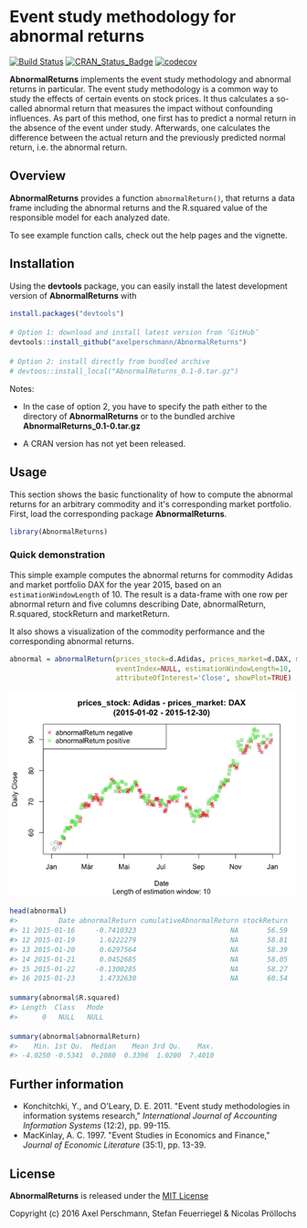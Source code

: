 
<!-- README.md is generated from README.Rmd. Please edit that file -->
Event study methodology for abnormal returns
============================================

[![Build Status](https://travis-ci.com/axelperschmann/AbnormalReturns.svg?token=Kjpsd3qrCAyMxmV9vstj&branch=master)](https://travis-ci.com/axelperschmann/AbnormalReturns) [![CRAN\_Status\_Badge](http://www.r-pkg.org/badges/version/AbnormalReturns)](https://cran.r-project.org/package=AbnormalReturns) [![codecov](https://codecov.io/gh/axelperschmann/AbnormalReturns/branch/master/graph/badge.svg?token=2aoNCDfAgT)](https://codecov.io/gh/axelperschmann/AbnormalReturns)

**AbnormalReturns** implements the event study methodology and abnormal returns in particular. The event study methodology is a common way to study the effects of certain events on stock prices. It thus calculates a so-called abnormal return that measures the impact without confounding influences. As part of this method, one first has to predict a normal return in the absence of the event under study. Afterwards, one calculates the difference between the actual return and the previously predicted normal return, i.e. the abnormal return.

Overview
--------

**AbnormalReturns** provides a function `abnormalReturn()`, that returns a data frame including the abnormal returns and the R.squared value of the responsible model for each analyzed date.

To see example function calls, check out the help pages and the vignette.

Installation
------------

Using the **devtools** package, you can easily install the latest development version of **AbnormalReturns** with

``` r
install.packages("devtools")

# Option 1: download and install latest version from ‘GitHub’
devtools::install_github("axelperschmann/AbnormalReturns")

# Option 2: install directly from bundled archive
# devtoos::install_local("AbnormalReturns_0.1-0.tar.gz")
```

Notes:

-   In the case of option 2, you have to specify the path either to the directory of **AbnormalReturns** or to the bundled archive **AbnormalReturns\_0.1-0.tar.gz**

-   A CRAN version has not yet been released.

Usage
-----

This section shows the basic functionality of how to compute the abnormal returns for an arbitrary commodity and it's corresponding market portfolio. First, load the corresponding package **AbnormalReturns**.

``` r
library(AbnormalReturns)
```

### Quick demonstration

This simple example computes the abnormal returns for commodity Adidas and market portfolio DAX for the year 2015, based on an `estimationWindowLength` of 10. The result is a data-frame with one row per abnormal return and five columns describing Date, abnormalReturn, R.squared, stockReturn and marketReturn.

It also shows a visualization of the commodity performance and the corresponding abnormal returns.

``` r
abnormal = abnormalReturn(prices_stock=d.Adidas, prices_market=d.DAX, model='marketmodel',
                          eventIndex=NULL, estimationWindowLength=10,
                          attributeOfInterest='Close', showPlot=TRUE)
```

![](README-unnamed-chunk-4-1.png)

``` r
head(abnormal)
#>          Date abnormalReturn cumulativeAbnormalReturn stockReturn
#> 11 2015-01-16     -0.7410323                       NA       56.59
#> 12 2015-01-19      1.6222279                       NA       58.81
#> 13 2015-01-20      0.6297564                       NA       58.39
#> 14 2015-01-21      0.0452685                       NA       58.05
#> 15 2015-01-22     -0.1300285                       NA       58.27
#> 16 2015-01-23      1.4732630                       NA       60.54

summary(abnormal$R.squared)
#> Length  Class   Mode 
#>      0   NULL   NULL

summary(abnormal$abnormalReturn)
#>    Min. 1st Qu.  Median    Mean 3rd Qu.    Max. 
#> -4.0250 -0.5341  0.2080  0.3396  1.0200  7.4010
```

Further information
-------------------

-   Konchitchki, Y., and O'Leary, D. E. 2011. "Event study methodologies in information systems research," *International Journal of Accounting Information Systems* (12:2), pp. 99-115.
-   MacKinlay, A. C. 1997. "Event Studies in Economics and Finance," *Journal of Economic Literature* (35:1), pp. 13-39.

License
-------

**AbnormalReturns** is released under the [MIT License](https://opensource.org/licenses/MIT)

Copyright (c) 2016 Axel Perschmann, Stefan Feuerriegel & Nicolas Pröllochs
